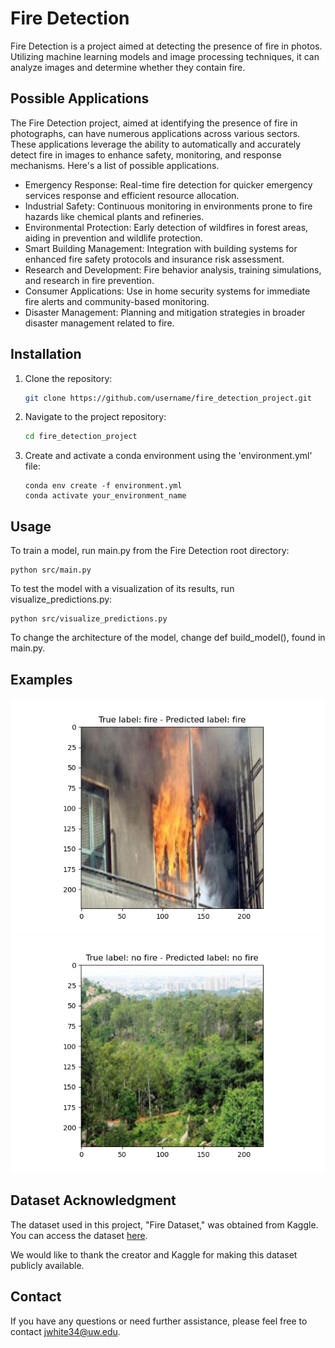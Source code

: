 # Fire Detection

Fire Detection is a project aimed at detecting the presence of fire in photos. Utilizing machine learning models and
image processing techniques, it can analyze images and determine whether they contain fire.

## Possible Applications

The Fire Detection project, aimed at identifying the presence of fire in photographs, can have numerous applications
across various sectors. These applications leverage the ability to automatically and accurately detect fire in images to
enhance safety, monitoring, and response mechanisms. Here's a list of possible applications.

- Emergency Response: Real-time fire detection for quicker emergency services response and efficient resource
  allocation.
- Industrial Safety: Continuous monitoring in environments prone to fire hazards like chemical plants and refineries.
- Environmental Protection: Early detection of wildfires in forest areas, aiding in prevention and wildlife protection.
- Smart Building Management: Integration with building systems for enhanced fire safety protocols and insurance risk
  assessment.
- Research and Development: Fire behavior analysis, training simulations, and research in fire prevention.
- Consumer Applications: Use in home security systems for immediate fire alerts and community-based monitoring.
- Disaster Management: Planning and mitigation strategies in broader disaster management related to fire.

## Installation

1. Clone the repository:
   ```bash
   git clone https://github.com/username/fire_detection_project.git
   ```


2. Navigate to the project repository:
    ```bash
    cd fire_detection_project
    ```

3. Create and activate a conda environment using the 'environment.yml' file:
    ```
    conda env create -f environment.yml
    conda activate your_environment_name
    ```

## Usage

To train a model, run main.py from the Fire Detection root directory:

    python src/main.py

To test the model with a visualization of its results, run visualize_predictions.py:

    python src/visualize_predictions.py

To change the architecture of the model, change def build_model(), found in main.py.

## Examples

![Fire Example](src/results/result_0.png?raw=true "Fire Correctly Predicted")
![No Fire Example](src/results/result_1.png?raw=true "No Fire Correctly Predicted")

## Dataset Acknowledgment

The dataset used in this project, "Fire Dataset," was obtained from Kaggle. You can access the
dataset [here](https://www.kaggle.com/datasets/phylake1337/fire-dataset).

We would like to thank the creator and Kaggle for making this dataset publicly available.


## Contact

If you have any questions or need further assistance, please feel free to
contact [jwhite34@uw.edu](mailto:jwhite34@uw.edu).
